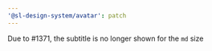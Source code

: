 ```yaml
---
'@sl-design-system/avatar': patch
---
```


Due to #1371, the subtitle is no longer shown for the `md` size
